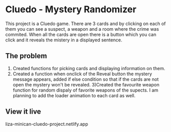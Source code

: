 # Cluedo - Mystery Randomizer

This project is a Cluedo game. There are 3 cards and by clicking on each of them you can see a suspect, a weapon and a room where the crime was commited.
When all the cards are open there is a button which you can click and it reveals the mistery in a displayed sentence.

## The problem

1. Created functions for picking cards and displaying information on them.
2. Created a function when onclick of the Reveal button the mystery message appears, added if else condition so that if the cards are not open the mystery won't be revealed.
   3)Created the favourite weapon function for random dispaly of favorite weapons of the supects.
   I am planning to add the loader animation to each card as well.

## View it live

liza-minican-cluedo-project.netlify.app
